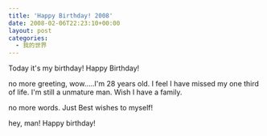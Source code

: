 ```yaml
---
title: 'Happy Birthday! 2008'
date: 2008-02-06T22:23:10+00:00
layout: post
categories:
  - 我的世界
---
```

Today it's my birthday! Happy Birthday!

no more greeting, wow…..I'm 28 years old. I feel I have missed my one third of life. I'm still a unmature man. Wish I have a family.

no more words. Just Best wishes to myself!

hey, man! Happy birthday!
